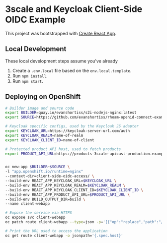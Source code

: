 # 3scale and Keycloak Client-Side OIDC Example

This project was bootstrapped with [Create React App](https://github.com/facebook/create-react-app).

## Local Development

These local development steps assume you've already

1. Create a `.env.local` file based on the `env.local.template`.
1. Run `npm install`.
1. Run `npm start`.

## Deploying on OpenShift

```bash
# Builder image and source code
export BUILDER=quay.io/evanshortiss/s2i-nodejs-nginx:latest
export SOURCE=https://github.com/evanshortiss/rhoam-openid-connect-examples

# Keycloak specific configs, used by the Keycloak JS adapter
export KEYCLOAK_URL=https://keycloak-server-url.com/auth
export KEYCLOAK_REALM=name-of-realm
export KEYCLOAK_CLIENT_ID=name-of-client

# Protected product API host, used to fetch products
export PRODUCT_API_URL=https://products-3scale-apicast-production.example-cluster.com


oc new-app $BUILDER~$SOURCE \
-l "app.openshift.io/runtime=nginx"
--context-dir=client-side-oidc-access/ \
--build-env REACT_APP_KEYCLOAK_URL=$KEYCLOAK_URL \
--build-env REACT_APP_KEYCLOAK_REALM=$KEYCLOAK_REALM \
--build-env REACT_APP_KEYCLOAK_CLIENT_ID=$KEYCLOAK_CLIENT_ID \
--build-env REACT_APP_PRODUCT_API_URL=$PRODUCT_API_URL \
--build-env BUILD_OUTPUT_DIR=build \
--name client-webapp

# Expose the service via HTTPS
oc expose svc client-webapp
oc patch route client-webapp --type=json -p='[{"op":"replace","path":"/spec/tls","value":{"termination":"edge","insecureEdgeTerminationPolicy":"Redirect"}}]'

# Print the URL used to access the application
oc get route client-webapp -o jsonpath='{.spec.host}'
```

